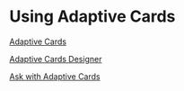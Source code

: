 # Using Adaptive Cards

[Adaptive Cards](https://adaptivecards.microsoft.com/)

[Adaptive Cards Designer](https://adaptivecards.microsoft.com/designer)

[Ask with Adaptive Cards](https://learn.microsoft.com/en-us/microsoft-copilot-studio/authoring-ask-with-adaptive-card)
